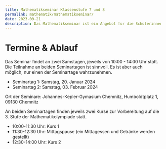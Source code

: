 ```yaml
---
title: Mathematikseminar Klassenstufe 7 und 8
permalink: mathematik/mathematikseminar/
date: 2023-09-21
description: Das Mathematikseminar ist ein Angebot für die Schülerinnen und Schüler der Klassenstufen 7 und 8 aus dem Regierungsbezirk Chemnitz, welche sich für die 3. Stufe der Mathematikolympiade qualifiziert haben. Die persönliche Einladung erfolgt parallel zur Einladung für die 3. Stufe.
---
```


# Termine & Ablauf

Das Seminar findet an zwei Samstagen, jeweils von 10:00 - 14:00 Uhr statt. Die Teilnahme an beiden Seminartagen ist sinnvoll. Es ist aber auch möglich, nur einen der Seminartage wahrzunehmen. 

- Seminartag 1:  Samstag, 20. Januar 2024
- Seminartag 2:  Samstag, 03. Februar 2024

Ort der Seminare: Johannes-Kepler-Gymasium Chemnitz, Humboldtplatz 1, 09130 Chemnitz


An beiden Seminartagen finden jeweils zwei Kurse zur Vorbereitung auf die 3. Stufe der Mathematikolympiade statt.

- 10:00-11:30 Uhr: Kurs 1
- 11:30-12:30 Uhr: Mittagspause (ein Mittagessen und Getränke werden gestellt)
- 12:30-14:00 Uhr: Kurs 2
